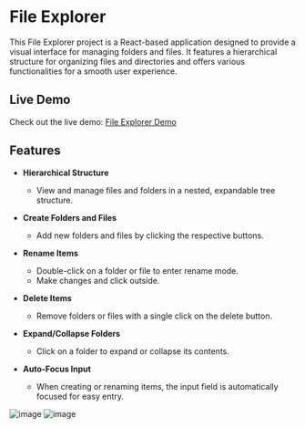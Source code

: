 # File Explorer

This File Explorer project is a React-based application designed to provide a visual interface for managing folders and files. It features a hierarchical structure for organizing files and directories and offers various functionalities for a smooth user experience.

## Live Demo

Check out the live demo: [File Explorer Demo](https://glistening-dolphin-449b8c.netlify.app/)

## Features

- **Hierarchical Structure**
  - View and manage files and folders in a nested, expandable tree structure.

- **Create Folders and Files**
  - Add new folders and files by clicking the respective buttons.

- **Rename Items**
  - Double-click on a folder or file to enter rename mode.
  - Make changes and click outside.

- **Delete Items**
  - Remove folders or files with a single click on the delete button.

- **Expand/Collapse Folders**
  - Click on a folder to expand or collapse its contents.

- **Auto-Focus Input**
  - When creating or renaming items, the input field is automatically focused for easy entry.



![image](https://github.com/user-attachments/assets/efce84e9-8ebd-49ff-8685-e4aa0b25be6a)
![image](https://github.com/user-attachments/assets/651dec73-b6d5-43c5-9454-1135fd62d3ba)

